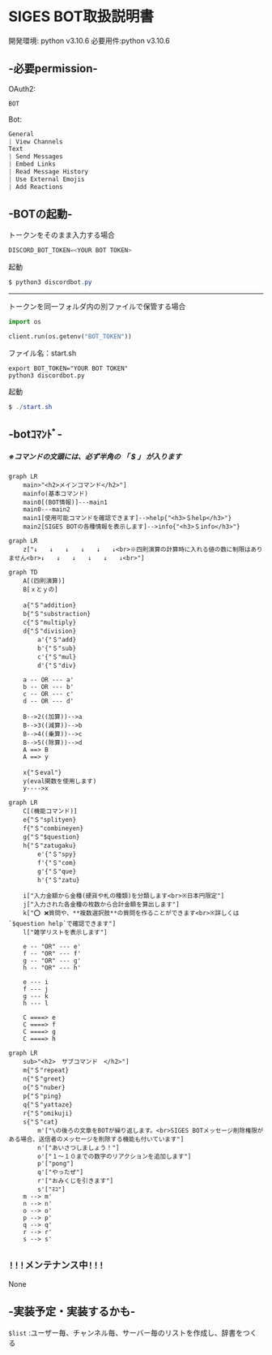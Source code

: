 # SIGES BOT取扱説明書

開発環境: python v3.10.6
必要用件:python v3.10.6

## -必要permission-

OAuth2:

```bash
BOT
```

Bot:

```css
General
| View Channels
Text
| Send Messages
| Embed Links
| Read Message History
| Use External Emojis
| Add Reactions
```

## -BOTの起動-
トークンをそのまま入力する場合

```python
DISCORD_BOT_TOKEN=<YOUR BOT TOKEN>
```
起動
```powershell
$ python3 discordbot.py
```

---

トークンを同一フォルダ内の別ファイルで保管する場合

```python
import os

client.run(os.getenv("BOT_TOKEN"))
```

ファイル名：start.sh

```plaintext
export BOT_TOKEN="YOUR BOT TOKEN"
python3 discordbot.py
```

起動
```powershell
$ ./start.sh
```


## -botｺﾏﾝﾄﾞ-

##### ※コマンドの文頭には、必ず半角の 「 $ 」 が入ります

```mermaid
graph LR
    main>"<h2>メインコマンド</h2>"]
    mainfo(基本コマンド)
    main0[(BOT情報)]---main1
    main0---main2
    main1[使用可能コマンドを確認できます]-->help{"<h3>＄help</h3>"}
    main2[SIGES BOTの各種情報を表示します]-->info{"<h3>＄info</h3>"}

```

```mermaid
graph LR
    z["↓　　↓　　↓　　↓　　↓　　↓<br>※四則演算の計算時に入れる値の数に制限はありません<br>↓　　↓　　↓　　↓　　↓　　↓<br>"]
```

```mermaid
graph TD
    A[(四則演算)]
    B[ｘとｙの]

    a{"＄"addition}
    b{"＄"substraction}
    c{"＄"multiply}
    d{"＄"division}
        a'{"＄"add}
        b'{"＄"sub}
        c'{"＄"mul}
        d'{"＄"div}

    a -- OR --- a'
    b -- OR --- b'
    c -- OR --- c'
    d -- OR --- d'

    B-->2((加算))-->a
    B-->3((減算))-->b
    B-->4((乗算))-->c
    B-->5((除算))-->d
    A ==> B
    A ==> y

    x{"＄eval"}
    y(eval関数を使用します)
    y---->x
```

```mermaid
graph LR
    C[(機能コマンド)]
    e{"＄"splityen}
    f{"＄"combineyen}
    g{"＄"$question}
    h{"＄"zatugaku}
        e'{"＄"spy}
        f'{"＄"com}
        g'{"＄"que}
        h'{"＄"zatu}

    i["入力金額から金種(硬貨や札の種類)を分類します<br>※日本円限定"]
    j["入力された各金種の枚数から合計金額を算出します"]
    k["⭕ ❌質問や、**複数選択肢**の質問を作ることができます<br>※詳しくは`$question help`で確認できます"]
    l["雑学リストを表示します"]

    e -- "OR" --- e'
    f -- "OR" --- f'
    g -- "OR" --- g'
    h -- "OR" --- h'

    e --- i
    f --- j
    g --- k
    h --- l

    C ====> e
    C ====> f
    C ====> g
    C ====> h
```

```mermaid
graph LR
    sub>"<h2>　サブコマンド　</h2>"]
    m{"＄"repeat}
    n{"＄"greet}
    o{"＄"nuber}
    p{"＄"ping}
    q{"＄"yattaze}
    r{"＄"omikuji}
    s{"＄"cat}
        m'["\の後ろの文章をBOTが繰り返します。<br>SIGES BOTメッセージ削除権限がある場合、送信者のメッセージを削除する機能も付いています"]
        n'["あいさつしましょう！"]
        o'["１～１０までの数字のリアクションを追加します"]
        p'["pong"]
        q'["やったぜ"]
        r'["おみくじを引きます"]
        s'["ﾈｺ"]
    m --> m'
    n --> n'
    o --> o'
    p --> p'
    q --> q'
    r --> r'
    s --> s'
```

## `!!!メンテナンス中!!!`

None

## -実装予定・実装するかも-

`$list` :ユーザー毎、チャンネル毎、サーバー毎のリストを作成し、辞書をつくる
